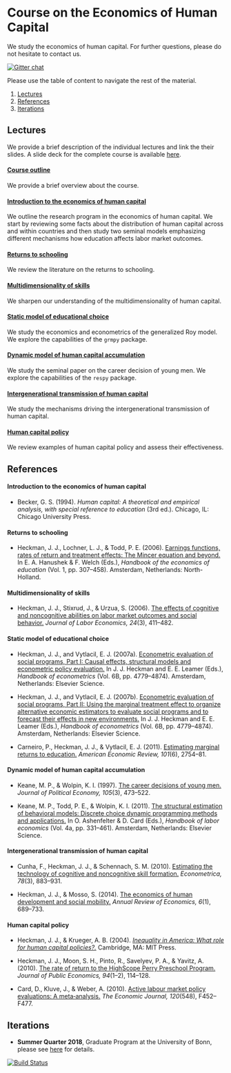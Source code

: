 # Course on the Economics of Human Capital

We study the economics of human capital. For further questions, please do not hesitate to contact us.

[![Gitter chat](https://badges.gitter.im/gitterHQ/gitter.png)](https://gitter.im/eisenhauerIO/Lobby?utm_source=share-link&utm_medium=link&utm_campaign=share-link)
<br>

Please use the table of content to navigate the rest of the material.

1. [Lectures](#lectures)
2. [References](#references)
3. [Iterations](#iterations)

## Lectures <a name="lectures"></a>

We provide a brief description of the individual lectures and link the their slides. A slide deck for the complete course is available [here](https://github.com/eisenhauerIO/economics_of_human_capital/blob/master/distribution/course_deck.pdf).

#### [Course outline](https://github.com/eisenhauerIO/human_capital/blob/master/distribution/00_course_outline.pdf)

We provide a brief overview about the course.

#### [Introduction to the economics of human capital](https://github.com/eisenhauerIO/human_capital/blob/master/distribution/01_intro_human_capital.pdf)

We outline the research program in the economics of human capital. We start by reviewing some facts about the distribution of human capital across and within countries and then study two seminal models emphasizing different mechanisms how education affects labor market outcomes.

#### [Returns to schooling](https://github.com/eisenhauerIO/economics_of_human_capital/blob/master/distribution/02_returns_schooling.pdf)

We review the literature on the returns to schooling.

#### [Multidimensionality of skills](https://github.com/eisenhauerIO/economics_of_human_capital/blob/master/distribution/03_multidimensionality_skills.pdf)

We sharpen our understanding of the multidimensionality of human capital.

#### [Static model of educational choice](https://github.com/eisenhauerIO/economics_of_human_capital/blob/master/distribution/04_static_model.pdf)

We study the economics and econometrics of the generalized Roy model. We explore the capabilities of the ``grmpy`` package.

#### [Dynamic model of human capital accumulation](https://github.com/eisenhauerIO/economics_of_human_capital/blob/master/distribution/05_dynamic_model.pdf)

We study the seminal paper on the career decision of young men. We explore the capabilities of the ``respy`` package.

#### [Intergenerational transmission of human capital](https://github.com/eisenhauerIO/economics_of_human_capital/blob/master/distribution/06_intergenerational_transmission.pdf)

We study the mechanisms driving the intergenerational transmission of human capital.

#### [Human capital policy](https://github.com/eisenhauerIO/economics_of_human_capital/blob/master/distribution/07_human_capital_policy.pdf)

We review examples of human capital policy and assess their effectiveness.

## References <a name="references"></a>

#### Introduction to the economics of human capital

* Becker, G. S. (1994). *Human capital: A theoretical and empirical analysis, with special reference to education* (3rd ed.). Chicago, IL: Chicago University Press.

#### Returns to schooling

* Heckman, J. J., Lochner, L. J., & Todd, P. E. (2006). [Earnings functions, rates of return and treatment effects: The Mincer equation and beyond.](http://jenni.uchicago.edu/papers/pku_2007/Heckman_Lochner_etal_2006_HEE_v1_ch7.pdf) In E. A. Hanushek & F. Welch (Eds.), *Handbook of the economics of education* (Vol. 1, pp. 307–458). Amsterdam, Netherlands: North-Holland.

#### Multidimensionality of skills

* Heckman, J. J., Stixrud, J., & Urzua, S. (2006). [The effects of cognitive and noncognitive abilities on labor market outcomes and social behavior.](https://www.journals.uchicago.edu/doi/abs/10.1086/504455) *Journal of Labor Economics, 24*(3), 411–482.

#### Static model of educational choice

*  Heckman, J. J., and Vytlacil, E. J. (2007a). [Econometric evaluation of social programs, Part
I: Causal effects, structural models and econometric policy evaluation.](http://ac.els-cdn.com/S1573441207060709/1-s2.0-S1573441207060709-main.pdf?_tid=b933f5c8-6bbe-11e7-8ae8-00000aacb35d&acdnat=1500385435_c69182d36b79b66bbce5f5a7c593617c) In J. J. Heckman and E. E. Leamer (Eds.), *Handbook of econometrics* (Vol. 6B, pp. 4779–4874). Amsterdam, Netherlands: Elsevier Science.

* Heckman, J. J., and Vytlacil, E. J. (2007b). [Econometric evaluation of social programs, Part
II: Using the marginal treatment effect to organize alternative economic estimators to evaluate social programs and to forecast their effects in new environments.](http://ac.els-cdn.com/S1573441207060710/1-s2.0-S1573441207060710-main.pdf?_tid=5ccb4ace-6bbf-11e7-807b-00000aab0f26&acdnat=1500385710_c3706f18138fabe356b0f3ebddd75670) In J. J. Heckman and E. E. Leamer (Eds.), *Handbook of econometrics* (Vol. 6B, pp. 4779–4874). Amsterdam, Netherlands: Elsevier Science.

* Carneiro, P., Heckman, J. J., & Vytlacil, E. J. (2011). [Estimating marginal returns to education.](https://www.aeaweb.org/articles?id=10.1257/aer.101.6.2754) *American Economic Review, 101*(6), 2754–81.

#### Dynamic model of human capital accumulation

* Keane, M. P., & Wolpin, K. I. (1997). [The career decisions of young men.](http://www.jstor.org/stable/10.1086/262080?seq=1#page_scan_tab_contents) *Journal of Political Economy, 105*(3), 473–522.

* Keane, M. P., Todd, P. E., & Wolpin, K. I. (2011). [The structural estimation of behavioral models: Discrete choice dynamic programming methods and applications.](https://www.ssc.wisc.edu/~walker/wp/wp-content/uploads/2013/09/KeaneEtalHBLE2011.pdf) In O. Ashenfelter & D. Card (Eds.), *Handbook of labor economics* (Vol. 4a, pp. 331–461). Amsterdam, Netherlands: Elsevier Science.

#### Intergenerational transmission of human capital

* Cunha, F., Heckman, J. J., & Schennach, S. M. (2010). [Estimating the technology of cognitive and noncognitive skill formation.](https://onlinelibrary.wiley.com/doi/abs/10.3982/ECTA6551) *Econometrica, 78*(3), 883–931.

* Heckman, J. J., & Mosso, S. (2014). [The economics of human development and social mobility.](https://www.annualreviews.org/doi/abs/10.1146/annurev-economics-080213-040753) *Annual Review of Economics, 6*(1), 689–733.

#### Human capital policy

* Heckman, J. J., & Krueger, A. B. (2004). *[Inequality in America: What role for human capital policies?.](https://mitpress.mit.edu/books/inequality-america)* Cambridge, MA: MIT Press.

* Heckman, J. J., Moon, S. H., Pinto, R., Savelyev, P. A., & Yavitz, A. (2010). [The rate of return to the HighScope Perry Preschool Program.](https://www.sciencedirect.com/science/article/pii/S0047272709001418) *Journal of Public Economics, 94*(1–2), 114–128.

* Card, D., Kluve, J., & Weber, A. (2010). [Active labour market policy evaluations: A meta‐analysis.](https://onlinelibrary.wiley.com/doi/abs/10.1111/j.1468-0297.2010.02387.x) *The Economic Journal, 120*(548), F452–F477.

## Iterations <a name="iterations"></a>

* **Summer Quarter 2018**, Graduate Program at the University of Bonn, please see [here](https://github.com/eisenhauerIO/economics_of_human_capital/blob/master/iterations/bonn_ss_2018/README.md) for details.

[![Build Status](https://travis-ci.org/eisenhauerIO/economics_of_human_capital.svg?branch=master)](https://travis-ci.org/eisenhauerIO/economics_of_human_capital)

